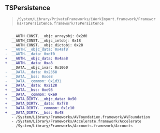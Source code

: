 ## TSPersistence

> `/System/Library/PrivateFrameworks/iWorkImport.framework/Frameworks/TSPersistence.framework/TSPersistence`

```diff

   __AUTH_CONST.__objc_arrayobj: 0x2d0
   __AUTH_CONST.__objc_intobj: 0x18
   __AUTH_CONST.__objc_dictobj: 0x28
-  __AUTH.__objc_data: 0x4af8
-  __AUTH.__data: 0xdf0
+  __AUTH.__objc_data: 0x4aa8
+  __AUTH.__data: 0xa8
   __DATA.__objc_ivar: 0x1060
-  __DATA.__data: 0x2358
-  __DATA.__bss: 0xce8
-  __DATA.__common: 0x1d31
+  __DATA.__data: 0x2128
+  __DATA.__bss: 0xc98
+  __DATA.__common: 0xe9
+  __DATA_DIRTY.__objc_data: 0x50
+  __DATA_DIRTY.__data: 0xf78
+  __DATA_DIRTY.__common: 0x1c10
+  __DATA_DIRTY.__bss: 0x48
   - /System/Library/Frameworks/AVFoundation.framework/AVFoundation
   - /System/Library/Frameworks/Accelerate.framework/Accelerate
   - /System/Library/Frameworks/Accounts.framework/Accounts

```
